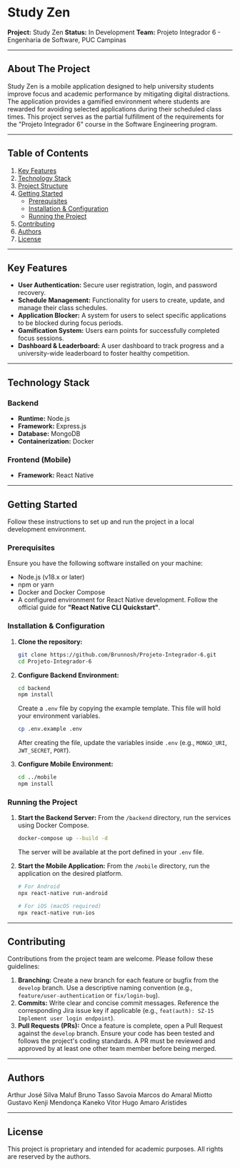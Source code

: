 # Study Zen

**Project:** Study Zen
**Status:** In Development
**Team:** Projeto Integrador 6 - Engenharia de Software, PUC Campinas

---

## About The Project

Study Zen is a mobile application designed to help university students improve focus and academic performance by mitigating digital distractions. The application provides a gamified environment where students are rewarded for avoiding selected applications during their scheduled class times. This project serves as the partial fulfillment of the requirements for the "Projeto Integrador 6" course in the Software Engineering program.

---

## Table of Contents

1.  [Key Features](#key-features)
2.  [Technology Stack](#technology-stack)
3.  [Project Structure](#project-structure)
4.  [Getting Started](#getting-started)
    * [Prerequisites](#prerequisites)
    * [Installation & Configuration](#installation--configuration)
    * [Running the Project](#running-the-project)
5.  [Contributing](#contributing)
6.  [Authors](#authors)
7.  [License](#license)

---

## Key Features

-   **User Authentication:** Secure user registration, login, and password recovery.
-   **Schedule Management:** Functionality for users to create, update, and manage their class schedules.
-   **Application Blocker:** A system for users to select specific applications to be blocked during focus periods.
-   **Gamification System:** Users earn points for successfully completed focus sessions.
-   **Dashboard & Leaderboard:** A user dashboard to track progress and a university-wide leaderboard to foster healthy competition.

---

## Technology Stack

### Backend
-   **Runtime:** Node.js
-   **Framework:** Express.js
-   **Database:** MongoDB
-   **Containerization:** Docker

### Frontend (Mobile)
-   **Framework:** React Native

---

## Getting Started

Follow these instructions to set up and run the project in a local development environment.

### Prerequisites

Ensure you have the following software installed on your machine:
-   Node.js (v18.x or later)
-   npm or yarn
-   Docker and Docker Compose
-   A configured environment for React Native development. Follow the official guide for **"React Native CLI Quickstart"**.

### Installation & Configuration

1.  **Clone the repository:**
    ```sh
    git clone https://github.com/Brunnosh/Projeto-Integrador-6.git
    cd Projeto-Integrador-6
    ```

2.  **Configure Backend Environment:**
    ```sh
    cd backend
    npm install
    ```
    Create a `.env` file by copying the example template. This file will hold your environment variables.
    ```sh
    cp .env.example .env
    ```
    After creating the file, update the variables inside `.env` (e.g., `MONGO_URI`, `JWT_SECRET`, `PORT`).

3.  **Configure Mobile Environment:**
    ```sh
    cd ../mobile
    npm install
    ```

### Running the Project

1.  **Start the Backend Server:**
    From the `/backend` directory, run the services using Docker Compose.
    ```sh
    docker-compose up --build -d
    ```
    The server will be available at the port defined in your `.env` file.

2.  **Start the Mobile Application:**
    From the `/mobile` directory, run the application on the desired platform.
    ```sh
    # For Android
    npx react-native run-android

    # For iOS (macOS required)
    npx react-native run-ios
    ```

---

## Contributing

Contributions from the project team are welcome. Please follow these guidelines:

1.  **Branching:** Create a new branch for each feature or bugfix from the `develop` branch. Use a descriptive naming convention (e.g., `feature/user-authentication` or `fix/login-bug`).
2.  **Commits:** Write clear and concise commit messages. Reference the corresponding Jira issue key if applicable (e.g., `feat(auth): SZ-15 Implement user login endpoint`).
3.  **Pull Requests (PRs):** Once a feature is complete, open a Pull Request against the `develop` branch. Ensure your code has been tested and follows the project's coding standards. A PR must be reviewed and approved by at least one other team member before being merged.

---

## Authors

Arthur José Silva Maluf
Bruno Tasso Savoia
Marcos do Amaral Miotto 
Gustavo Kenji Mendonça Kaneko 
Vitor Hugo Amaro Aristides 

---

## License

This project is proprietary and intended for academic purposes. All rights are reserved by the authors.

